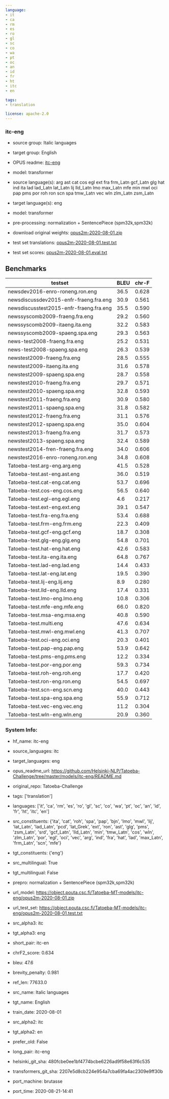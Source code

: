 ```yaml
---
language: 
- it
- ca
- rm
- es
- ro
- gl
- sc
- co
- wa
- pt
- oc
- an
- id
- fr
- ht
- itc
- en

tags:
- translation

license: apache-2.0
---
```


### itc-eng

* source group: Italic languages 
* target group: English 
*  OPUS readme: [itc-eng](https://github.com/Helsinki-NLP/Tatoeba-Challenge/tree/master/models/itc-eng/README.md)

*  model: transformer
* source language(s): arg ast cat cos egl ext fra frm_Latn gcf_Latn glg hat ind ita lad lad_Latn lat_Latn lij lld_Latn lmo max_Latn mfe min mwl oci pap pms por roh ron scn spa tmw_Latn vec wln zlm_Latn zsm_Latn
* target language(s): eng
* model: transformer
* pre-processing: normalization + SentencePiece (spm32k,spm32k)
* download original weights: [opus2m-2020-08-01.zip](https://object.pouta.csc.fi/Tatoeba-MT-models/itc-eng/opus2m-2020-08-01.zip)
* test set translations: [opus2m-2020-08-01.test.txt](https://object.pouta.csc.fi/Tatoeba-MT-models/itc-eng/opus2m-2020-08-01.test.txt)
* test set scores: [opus2m-2020-08-01.eval.txt](https://object.pouta.csc.fi/Tatoeba-MT-models/itc-eng/opus2m-2020-08-01.eval.txt)

## Benchmarks

| testset               | BLEU  | chr-F |
|-----------------------|-------|-------|
| newsdev2016-enro-roneng.ron.eng 	| 36.5 	| 0.628 |
| newsdiscussdev2015-enfr-fraeng.fra.eng 	| 30.9 	| 0.561 |
| newsdiscusstest2015-enfr-fraeng.fra.eng 	| 35.5 	| 0.590 |
| newssyscomb2009-fraeng.fra.eng 	| 29.2 	| 0.560 |
| newssyscomb2009-itaeng.ita.eng 	| 32.2 	| 0.583 |
| newssyscomb2009-spaeng.spa.eng 	| 29.3 	| 0.563 |
| news-test2008-fraeng.fra.eng 	| 25.2 	| 0.531 |
| news-test2008-spaeng.spa.eng 	| 26.3 	| 0.539 |
| newstest2009-fraeng.fra.eng 	| 28.5 	| 0.555 |
| newstest2009-itaeng.ita.eng 	| 31.6 	| 0.578 |
| newstest2009-spaeng.spa.eng 	| 28.7 	| 0.558 |
| newstest2010-fraeng.fra.eng 	| 29.7 	| 0.571 |
| newstest2010-spaeng.spa.eng 	| 32.8 	| 0.593 |
| newstest2011-fraeng.fra.eng 	| 30.9 	| 0.580 |
| newstest2011-spaeng.spa.eng 	| 31.8 	| 0.582 |
| newstest2012-fraeng.fra.eng 	| 31.1 	| 0.576 |
| newstest2012-spaeng.spa.eng 	| 35.0 	| 0.604 |
| newstest2013-fraeng.fra.eng 	| 31.7 	| 0.573 |
| newstest2013-spaeng.spa.eng 	| 32.4 	| 0.589 |
| newstest2014-fren-fraeng.fra.eng 	| 34.0 	| 0.606 |
| newstest2016-enro-roneng.ron.eng 	| 34.8 	| 0.608 |
| Tatoeba-test.arg-eng.arg.eng 	| 41.5 	| 0.528 |
| Tatoeba-test.ast-eng.ast.eng 	| 36.0 	| 0.519 |
| Tatoeba-test.cat-eng.cat.eng 	| 53.7 	| 0.696 |
| Tatoeba-test.cos-eng.cos.eng 	| 56.5 	| 0.640 |
| Tatoeba-test.egl-eng.egl.eng 	| 4.6 	| 0.217 |
| Tatoeba-test.ext-eng.ext.eng 	| 39.1 	| 0.547 |
| Tatoeba-test.fra-eng.fra.eng 	| 53.4 	| 0.688 |
| Tatoeba-test.frm-eng.frm.eng 	| 22.3 	| 0.409 |
| Tatoeba-test.gcf-eng.gcf.eng 	| 18.7 	| 0.308 |
| Tatoeba-test.glg-eng.glg.eng 	| 54.8 	| 0.701 |
| Tatoeba-test.hat-eng.hat.eng 	| 42.6 	| 0.583 |
| Tatoeba-test.ita-eng.ita.eng 	| 64.8 	| 0.767 |
| Tatoeba-test.lad-eng.lad.eng 	| 14.4 	| 0.433 |
| Tatoeba-test.lat-eng.lat.eng 	| 19.5 	| 0.390 |
| Tatoeba-test.lij-eng.lij.eng 	| 8.9 	| 0.280 |
| Tatoeba-test.lld-eng.lld.eng 	| 17.4 	| 0.331 |
| Tatoeba-test.lmo-eng.lmo.eng 	| 10.8 	| 0.306 |
| Tatoeba-test.mfe-eng.mfe.eng 	| 66.0 	| 0.820 |
| Tatoeba-test.msa-eng.msa.eng 	| 40.8 	| 0.590 |
| Tatoeba-test.multi.eng 	| 47.6 	| 0.634 |
| Tatoeba-test.mwl-eng.mwl.eng 	| 41.3 	| 0.707 |
| Tatoeba-test.oci-eng.oci.eng 	| 20.3 	| 0.401 |
| Tatoeba-test.pap-eng.pap.eng 	| 53.9 	| 0.642 |
| Tatoeba-test.pms-eng.pms.eng 	| 12.2 	| 0.334 |
| Tatoeba-test.por-eng.por.eng 	| 59.3 	| 0.734 |
| Tatoeba-test.roh-eng.roh.eng 	| 17.7 	| 0.420 |
| Tatoeba-test.ron-eng.ron.eng 	| 54.5 	| 0.697 |
| Tatoeba-test.scn-eng.scn.eng 	| 40.0 	| 0.443 |
| Tatoeba-test.spa-eng.spa.eng 	| 55.9 	| 0.712 |
| Tatoeba-test.vec-eng.vec.eng 	| 11.2 	| 0.304 |
| Tatoeba-test.wln-eng.wln.eng 	| 20.9 	| 0.360 |


### System Info: 
- hf_name: itc-eng

- source_languages: itc

- target_languages: eng

- opus_readme_url: https://github.com/Helsinki-NLP/Tatoeba-Challenge/tree/master/models/itc-eng/README.md

- original_repo: Tatoeba-Challenge

- tags: ['translation']

- languages: ['it', 'ca', 'rm', 'es', 'ro', 'gl', 'sc', 'co', 'wa', 'pt', 'oc', 'an', 'id', 'fr', 'ht', 'itc', 'en']

- src_constituents: {'ita', 'cat', 'roh', 'spa', 'pap', 'bjn', 'lmo', 'mwl', 'lij', 'lat_Latn', 'lad_Latn', 'pcd', 'lat_Grek', 'ext', 'ron', 'ast', 'glg', 'pms', 'zsm_Latn', 'srd', 'gcf_Latn', 'lld_Latn', 'min', 'tmw_Latn', 'cos', 'wln', 'zlm_Latn', 'por', 'egl', 'oci', 'vec', 'arg', 'ind', 'fra', 'hat', 'lad', 'max_Latn', 'frm_Latn', 'scn', 'mfe'}

- tgt_constituents: {'eng'}

- src_multilingual: True

- tgt_multilingual: False

- prepro:  normalization + SentencePiece (spm32k,spm32k)

- url_model: https://object.pouta.csc.fi/Tatoeba-MT-models/itc-eng/opus2m-2020-08-01.zip

- url_test_set: https://object.pouta.csc.fi/Tatoeba-MT-models/itc-eng/opus2m-2020-08-01.test.txt

- src_alpha3: itc

- tgt_alpha3: eng

- short_pair: itc-en

- chrF2_score: 0.634

- bleu: 47.6

- brevity_penalty: 0.981

- ref_len: 77633.0

- src_name: Italic languages

- tgt_name: English

- train_date: 2020-08-01

- src_alpha2: itc

- tgt_alpha2: en

- prefer_old: False

- long_pair: itc-eng

- helsinki_git_sha: 480fcbe0ee1bf4774bcbe6226ad9f58e63f6c535

- transformers_git_sha: 2207e5d8cb224e954a7cba69fa4ac2309e9ff30b

- port_machine: brutasse

- port_time: 2020-08-21-14:41